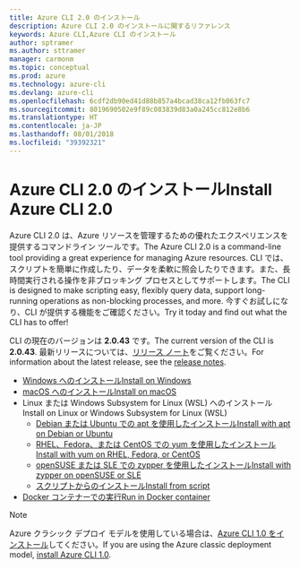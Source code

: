 ```yaml
---
title: Azure CLI 2.0 のインストール
description: Azure CLI 2.0 のインストールに関するリファレンス
keywords: Azure CLI,Azure CLI のインストール
author: sptramer
ms.author: sttramer
manager: carmonm
ms.topic: conceptual
ms.prod: azure
ms.technology: azure-cli
ms.devlang: azure-cli
ms.openlocfilehash: 6cdf2db90ed41d88b857a4bcad38ca12fb063fc7
ms.sourcegitcommit: 8019690502e9f89c083839d83a0a245cc812e8b6
ms.translationtype: HT
ms.contentlocale: ja-JP
ms.lasthandoff: 08/01/2018
ms.locfileid: "39392321"
---
```

# <a name="install-azure-cli-20"></a><span data-ttu-id="6f028-104">Azure CLI 2.0 のインストール</span><span class="sxs-lookup"><span data-stu-id="6f028-104">Install Azure CLI 2.0</span></span>

<span data-ttu-id="6f028-105">Azure CLI 2.0 は、Azure リソースを管理するための優れたエクスペリエンスを提供するコマンドライン ツールです。</span><span class="sxs-lookup"><span data-stu-id="6f028-105">The Azure CLI 2.0 is a command-line tool providing a great experience for managing Azure resources.</span></span> <span data-ttu-id="6f028-106">CLI では、スクリプトを簡単に作成したり、データを柔軟に照会したりできます。また、長時間実行される操作を非ブロッキング プロセスとしてサポートします。</span><span class="sxs-lookup"><span data-stu-id="6f028-106">The CLI is designed to make scripting easy, flexibly query data, support long-running operations as non-blocking processes, and more.</span></span> <span data-ttu-id="6f028-107">今すぐお試しになり、CLI が提供する機能をご確認ください。</span><span class="sxs-lookup"><span data-stu-id="6f028-107">Try it today and find out what the CLI has to offer!</span></span>

<span data-ttu-id="6f028-108">CLI の現在のバージョンは __2.0.43__ です。</span><span class="sxs-lookup"><span data-stu-id="6f028-108">The current version of the CLI is __2.0.43__.</span></span> <span data-ttu-id="6f028-109">最新リリースについては、[リリース ノート](release-notes-azure-cli.md)をご覧ください。</span><span class="sxs-lookup"><span data-stu-id="6f028-109">For information about the latest release, see the [release notes](release-notes-azure-cli.md).</span></span>

* [<span data-ttu-id="6f028-110">Windows へのインストール</span><span class="sxs-lookup"><span data-stu-id="6f028-110">Install on Windows</span></span>](install-azure-cli-windows.md)
* [<span data-ttu-id="6f028-111">macOS へのインストール</span><span class="sxs-lookup"><span data-stu-id="6f028-111">Install on macOS</span></span>](install-azure-cli-macos.md)
* <span data-ttu-id="6f028-112">Linux または Windows Subsystem for Linux (WSL) へのインストール</span><span class="sxs-lookup"><span data-stu-id="6f028-112">Install on Linux or Windows Subsystem for Linux (WSL)</span></span>
  * [<span data-ttu-id="6f028-113">Debian または Ubuntu での apt を使用したインストール</span><span class="sxs-lookup"><span data-stu-id="6f028-113">Install with apt on Debian or Ubuntu</span></span>](install-azure-cli-apt.md)
  * [<span data-ttu-id="6f028-114">RHEL、Fedora、または CentOS での yum を使用したインストール</span><span class="sxs-lookup"><span data-stu-id="6f028-114">Install with yum on RHEL, Fedora, or CentOS</span></span>](install-azure-cli-yum.md)
  * [<span data-ttu-id="6f028-115">openSUSE または SLE での zypper を使用したインストール</span><span class="sxs-lookup"><span data-stu-id="6f028-115">Install with zypper on openSUSE or SLE</span></span>](install-azure-cli-zypper.md)
  * [<span data-ttu-id="6f028-116">スクリプトからのインストール</span><span class="sxs-lookup"><span data-stu-id="6f028-116">Install from script</span></span>](install-azure-cli-linux.md)
* [<span data-ttu-id="6f028-117">Docker コンテナーでの実行</span><span class="sxs-lookup"><span data-stu-id="6f028-117">Run in Docker container</span></span>](run-azure-cli-docker.md)

> [!NOTE]
> <span data-ttu-id="6f028-118">Azure クラシック デプロイ モデルを使用している場合は、[Azure CLI 1.0 をインストール](install-cli-version-1.0.md)してください。</span><span class="sxs-lookup"><span data-stu-id="6f028-118">If you are using the Azure classic deployment model, [install Azure CLI 1.0](install-cli-version-1.0.md).</span></span>

